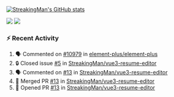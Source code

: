 [![StreakingMan's GitHub stats](https://streakingman-github-readme-stats.vercel.app/api?username=StreakingMan&show_icons=true)](https://github.com/anuraghazra/github-readme-stats)

<p>
  <img src="https://streakingman-github-readme-stats.vercel.app/api/top-langs/?username=StreakingMan&layout=compact&langs_count=8" />
  <img src="https://streakingman-github-readme-stats.vercel.app/api/wakatime?username=StreakingMan&layout=compact&langs_count=8" />
</p>

### :zap: Recent Activity

<!--START_SECTION:activity-->
1. 🗣 Commented on [#10979](https://github.com/element-plus/element-plus/issues/10979#issuecomment-1899640905) in [element-plus/element-plus](https://github.com/element-plus/element-plus)
2. 🔒 Closed issue [#5](https://github.com/StreakingMan/vue3-resume-editor/issues/5) in [StreakingMan/vue3-resume-editor](https://github.com/StreakingMan/vue3-resume-editor)
3. 🗣 Commented on [#13](https://github.com/StreakingMan/vue3-resume-editor/pull/13#issuecomment-1888578707) in [StreakingMan/vue3-resume-editor](https://github.com/StreakingMan/vue3-resume-editor)
4. 🎉 Merged PR [#13](https://github.com/StreakingMan/vue3-resume-editor/pull/13) in [StreakingMan/vue3-resume-editor](https://github.com/StreakingMan/vue3-resume-editor)
5. 💪 Opened PR [#13](https://github.com/StreakingMan/vue3-resume-editor/pull/13) in [StreakingMan/vue3-resume-editor](https://github.com/StreakingMan/vue3-resume-editor)
<!--END_SECTION:activity-->


<!---
StreakingMan/StreakingMan is a ✨ special ✨ repository because its `README.md` (this file) appears on your GitHub profile.
You can click the Preview link to take a look at your changes.
--->


